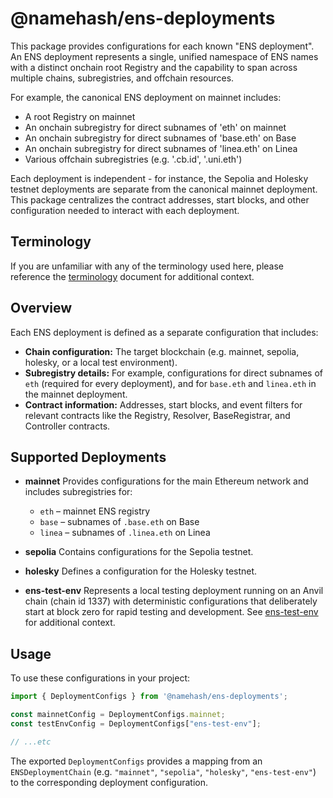# @namehash/ens-deployments

This package provides configurations for each known "ENS deployment". An ENS deployment represents a single, unified namespace of ENS names with a distinct onchain root Registry and the capability to span across multiple chains, subregistries, and offchain resources.

For example, the canonical ENS deployment on mainnet includes:
- A root Registry on mainnet
- An onchain subregistry for direct subnames of 'eth' on mainnet
- An onchain subregistry for direct subnames of 'base.eth' on Base
- An onchain subregistry for direct subnames of 'linea.eth' on Linea
- Various offchain subregistries (e.g. '.cb.id', '.uni.eth')

Each deployment is independent - for instance, the Sepolia and Holesky testnet deployments are separate from the canonical mainnet deployment. This package centralizes the contract addresses, start blocks, and other configuration needed to interact with each deployment.

## Terminology

If you are unfamiliar with any of the terminology used here, please reference the [terminology](https://www.ensnode.io/reference/terminology) document for additional context.

## Overview

Each ENS deployment is defined as a separate configuration that includes:
- **Chain configuration:** The target blockchain (e.g. mainnet, sepolia, holesky, or a local test environment).
- **Subregistry details:** For example, configurations for direct subnames of `eth` (required for every deployment), and for `base.eth` and `linea.eth` in the mainnet deployment.
- **Contract information:** Addresses, start blocks, and event filters for relevant contracts like the Registry, Resolver, BaseRegistrar, and Controller contracts.

## Supported Deployments

- **mainnet**
  Provides configurations for the main Ethereum network and includes subregistries for:
  - `eth` – mainnet ENS registry
  - `base` – subnames of `.base.eth` on Base
  - `linea` – subnames of `.linea.eth` on Linea

- **sepolia**
  Contains configurations for the Sepolia testnet.

- **holesky**
  Defines a configuration for the Holesky testnet.

- **ens-test-env**
  Represents a local testing deployment running on an Anvil chain (chain id 1337) with deterministic configurations that deliberately start at block zero for rapid testing and development. See [ens-test-env](https://github.com/ensdomains/ens-test-env) for additional context.

## Usage

To use these configurations in your project:

```ts
import { DeploymentConfigs } from '@namehash/ens-deployments';

const mainnetConfig = DeploymentConfigs.mainnet;
const testEnvConfig = DeploymentConfigs["ens-test-env"];

// ...etc
```

The exported `DeploymentConfigs` provides a mapping from an `ENSDeploymentChain` (e.g. `"mainnet"`, `"sepolia"`, `"holesky"`, `"ens-test-env"`) to the corresponding deployment configuration.
